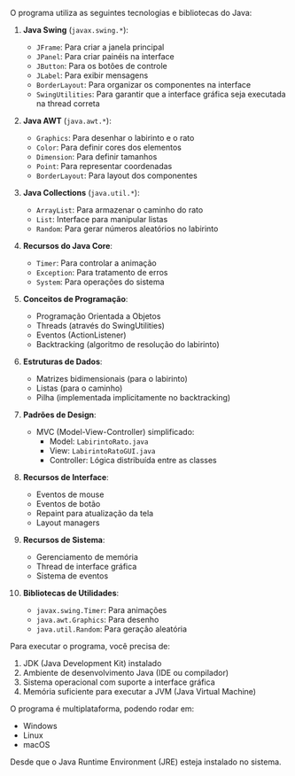 O programa utiliza as seguintes tecnologias e bibliotecas do Java:

1. **Java Swing** (`javax.swing.*`):
   - `JFrame`: Para criar a janela principal
   - `JPanel`: Para criar painéis na interface
   - `JButton`: Para os botões de controle
   - `JLabel`: Para exibir mensagens
   - `BorderLayout`: Para organizar os componentes na interface
   - `SwingUtilities`: Para garantir que a interface gráfica seja executada na thread correta

2. **Java AWT** (`java.awt.*`):
   - `Graphics`: Para desenhar o labirinto e o rato
   - `Color`: Para definir cores dos elementos
   - `Dimension`: Para definir tamanhos
   - `Point`: Para representar coordenadas
   - `BorderLayout`: Para layout dos componentes

3. **Java Collections** (`java.util.*`):
   - `ArrayList`: Para armazenar o caminho do rato
   - `List`: Interface para manipular listas
   - `Random`: Para gerar números aleatórios no labirinto

4. **Recursos do Java Core**:
   - `Timer`: Para controlar a animação
   - `Exception`: Para tratamento de erros
   - `System`: Para operações do sistema

5. **Conceitos de Programação**:
   - Programação Orientada a Objetos
   - Threads (através do SwingUtilities)
   - Eventos (ActionListener)
   - Backtracking (algoritmo de resolução do labirinto)

6. **Estruturas de Dados**:
   - Matrizes bidimensionais (para o labirinto)
   - Listas (para o caminho)
   - Pilha (implementada implicitamente no backtracking)

7. **Padrões de Design**:
   - MVC (Model-View-Controller) simplificado:
     - Model: `LabirintoRato.java`
     - View: `LabirintoRatoGUI.java`
     - Controller: Lógica distribuída entre as classes

8. **Recursos de Interface**:
   - Eventos de mouse
   - Eventos de botão
   - Repaint para atualização da tela
   - Layout managers

9. **Recursos de Sistema**:
   - Gerenciamento de memória
   - Thread de interface gráfica
   - Sistema de eventos

10. **Bibliotecas de Utilidades**:
    - `javax.swing.Timer`: Para animações
    - `java.awt.Graphics`: Para desenho
    - `java.util.Random`: Para geração aleatória

Para executar o programa, você precisa de:
1. JDK (Java Development Kit) instalado
2. Ambiente de desenvolvimento Java (IDE ou compilador)
3. Sistema operacional com suporte a interface gráfica
4. Memória suficiente para executar a JVM (Java Virtual Machine)

O programa é multiplataforma, podendo rodar em:
- Windows
- Linux
- macOS

Desde que o Java Runtime Environment (JRE) esteja instalado no sistema.
